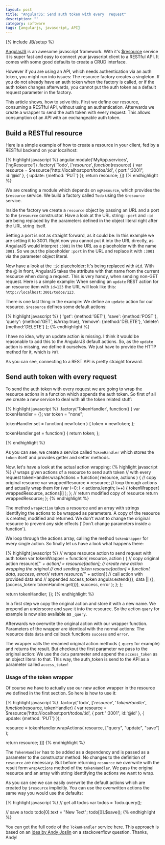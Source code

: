 ```yaml
---
layout: post
title: "AngularJS: Send auth token with every  request"
description: ""
category: software
tags: [angularjs, javascript, API]
---
```

{% include JB/setup %}

[AngularJS][angularjs] is an awesome javascript framework. With it's
[$resource][angularjs-resource] service it is super fast and easy to connect your javascript
client to a RESTful API. It comes with some good defaults to create a
CRUD interface.

However if you are using an API, which needs authentication via an auth
token, you might run into issues: The resource factory creates a
singleton. If you do not already have an auth token when the factory is
called, or if the auth token changes afterwards, you cannot put the auth
token as a default request parameter in the factory.

This article shows, how to solve this. First we define our resource,
consuming a RESTful API, without using an authentication. Afterwards we
create a wrapper to send the auth token with every request. This allows
consumption of an API with an exchangeable auth token.

[angularjs]: http://angularjs.org/
[angularjs-resource]: http://docs.angularjs.org/api/ngResource.$resource

## Build a RESTful resource
Here is a simple example of how to create a resource in your client, fed
by a RESTful backend on your localhost:

{% highlight javascript %}
angular.module('MyApp.services', ['ngResource'])
  .factory('Todo', ['$resource',
    function($resource) {
      var resource =
        $resource('http://localhost:port/todos/:id', {
          port:":3001",
          id:'@id'
          }, {
            update: {method: 'PUT'}
          });
      return resource;
    }])
{% endhighlight %}

We are creating a module which depends on `ngResource`, which provides
the `$resource` service. We build a factory called `Todo` using the
`$resource` service.

Inside the factory we create a `resource` object by passing an URL and a
port to the `$resource` constructor. Have a look at the URL string:
`:port` and `:id` are being replaced by the parameters defined in the
object literal right after the URL string itself.

Setting a port is not as straight forward, as it could be: In this
example we are setting it to 3001. Right now
you cannot put it into the URL directly, as AngularJS would interpret
`:3001` in the URL as a placeholder with the name `3001`. So we put the
placeholder `:port` in the URL and replace it with `:3001` via the
parameter object literal.

Now have a look at the `:id` placeholder: It's being replaced with
`@id`. With the @ in front, AngularJS takes the attribute with that
name from the current resource when doing a request. This is very handy,
when sending non-GET request. Here is a simple example: When sending an
`update` REST action for an resource item with `id=123` the URL will look
like this: `http://localhost:3001/todos/123`.

There is one last thing in the example: We define an `update` action for
our resource. `$resource` defines some default actions:

{% highlight javascript %}
{ 'get':    {method:'GET'},
  'save':   {method:'POST'},
  'query':  {method:'GET', isArray:true},
  'remove': {method:'DELETE'},
  'delete': {method:'DELETE'} };
{% endhighlight %}

I have no idea, why an update action is missing. I think it would be
reasonable to add this to the AngularJS default actions. So, as the
`update` action is missing, we define it ourselves. We just have to
provide the HTTP method for it, which is `PUT`.

As you can see, connecting to a REST API is pretty straight forward.

## Send auth token with every request

To send the auth token with every request we are going to wrap the
resource actions in a function which appends the auth token. So first of
all we create a new service to deal with all the token related stuff:

{% highlight javascript %}
.factory('TokenHandler', function() {
  var tokenHandler = {};
  var token = "none";

  tokenHandler.set = function( newToken ) {
    token = newToken;
  };

  tokenHandler.get = function() {
    return token;
  };

{% endhighlight %}

As you can see, we create a service called `TokenHandler` which stores
the `token` itself and provides getter and setter methods.

Now, let's have a look at the actual action wrapping:
{% highlight javascript %}
  // wraps given actions of a resource to send auth token
  // with every request
  tokenHandler.wrapActions = function( resource, actions ) {
    // copy original resource
    var wrappedResource = resource;
    // loop through actions and actually wrap them
    for (var i=0; i < actions.length; i++) {
      tokenWrapper( wrappedResource, actions[i] );
    };
    // return modified copy of resource
    return wrappedResource;
  };
{% endhighlight %}

The method `wrapAction` takes a resource and an array with strings
identifying the actions to be wrapped as parameters. A copy of the
resource is created, modified and returned. We don't want to change the
original resource to prevent any side effects ('Don't change parameters
inside a function').

We loop through the actions array, calling the method `tokenWrapper`
for every single action. So finally let us have a look what happens
there:

{% highlight javascript %}
  // wraps resource action to send request with auth token
  var tokenWrapper = function( resource, action ) {
    // copy original action
    resource['_' + action]  = resource[action];
    // create new action wrapping the original
    // and sending token
    resource[action] = function( data, success, error){
      return resource['_' + action](
        // call action with provided data and
        // appended access_token
        angular.extend({}, data || {},
          {access_token: tokenHandler.get()}),
        success,
        error
      );
    };
  };

  return tokenHandler;
});
{% endhighlight %}

In a first step we copy the original action and store it with a new
name. We prepend an underscore and save it into the resource. So the
action `query` for example is now also available as `_query`.

Afterwards we overwrite the original action with our wrapper function.
Parameters of the wrapper are identical with the normal actions: The
resource data `data` and callback functions `success` and `error`.

The wrapper calls the renamed original action methods (`_query` for
example) and returns the result. But checkout the first parameter we
pass to the original action: We use the `data` parameter and append the
`access_token` as an object literal to that. This way, the auth_token is
send to the API as a parameter called `access_token`!

### Usage of the token wrapper
Of course we have to actually use our new action wrapper in the resource
we defined in the first section. So here is how to use it:

{% highlight javascript %}
.factory('Todo', ['$resource', 'TokenHandler', function($resource, tokenHandler) {
  var resource = $resource('http://localhost:port/todos/:id', {
    port:":3001",
    id:'@id'
    }, {
      update: {method: 'PUT'}
  });

  resource = tokenHandler.wrapActions( resource,
    ["query", "update", "save"] );

  return resource;
}])
{% endhighlight %}

The `TokenHandler` has to be added as a dependency and is passed as a
parameter to the constructor method. No changes to the definition of
`resource` are necessary. But before returning `resource` we overwrite
with the result form `wrapActions` method of the `tokenHandler`. We pass
the original resource and an array with string identifying the actions
we want to wrap.

As you can see we can easily overwrite the default actions which are
created by `$resource` implicitly. You can use the overwritten actions
the same way you would use the defaults:

{% highlight javascript %}
// get all todos
var todos = Todo.query();

// save a todo
todo[0].text = "New Text";
todo[0].$save();
{% endhighlight %}

You can get the full code of the `TokenHandler` service [here][gist].
This approach is based on an [idea by Andy Joslin][andyjoslin] on a
stackoverflow question. Thanks, Andy!

[gist]: https://gist.github.com/3052052
[andyjoslin]: http://stackoverflow.com/questions/11176330/angularjs-how-to-send-auth-token-with-resource-requests

